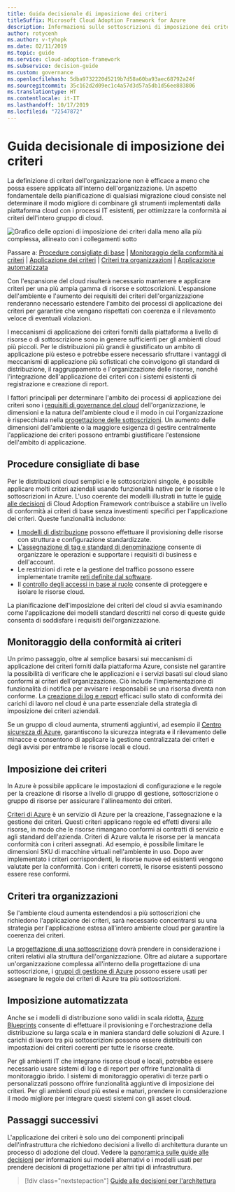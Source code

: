 ```yaml
---
title: Guida decisionale di imposizione dei criteri
titleSuffix: Microsoft Cloud Adoption Framework for Azure
description: Informazioni sulle sottoscrizioni di imposizione dei criteri come priorità di progettazione principale nelle migrazioni di Azure.
author: rotycenh
ms.author: v-tyhopk
ms.date: 02/11/2019
ms.topic: guide
ms.service: cloud-adoption-framework
ms.subservice: decision-guide
ms.custom: governance
ms.openlocfilehash: 5dba9732220d5219b7d58a60ba93aec68792a24f
ms.sourcegitcommit: 35c162d2d09ec1c4a57d3d57a5db1d56ee883806
ms.translationtype: HT
ms.contentlocale: it-IT
ms.lasthandoff: 10/17/2019
ms.locfileid: "72547872"
---
```

# <a name="policy-enforcement-decision-guide"></a>Guida decisionale di imposizione dei criteri

La definizione di criteri dell'organizzazione non è efficace a meno che possa essere applicata all'interno dell'organizzazione. Un aspetto fondamentale della pianificazione di qualsiasi migrazione cloud consiste nel determinare il modo migliore di combinare gli strumenti implementati dalla piattaforma cloud con i processi IT esistenti, per ottimizzare la conformità ai criteri dell'intero gruppo di cloud.

![Grafico delle opzioni di imposizione dei criteri dalla meno alla più complessa, allineato con i collegamenti sotto](../../_images/decision-guides/decision-guide-policy-enforcement.png)

Passare a: [Procedure consigliate di base](#baseline-best-practices) | [Monitoraggio della conformità ai criteri](#policy-compliance-monitoring) | [Applicazione dei criteri](#policy-enforcement) | [Criteri tra organizzazioni](#cross-organization-policy) | [Applicazione automatizzata](#automated-enforcement)

Con l'espansione del cloud risulterà necessario mantenere e applicare criteri per una più ampia gamma di risorse e sottoscrizioni. L'espansione dell'ambiente e l'aumento dei requisiti dei criteri dell'organizzazione renderanno necessario estendere l'ambito dei processi di applicazione dei criteri per garantire che vengano rispettati con coerenza e il rilevamento veloce di eventuali violazioni.

I meccanismi di applicazione dei criteri forniti dalla piattaforma a livello di risorse o di sottoscrizione sono in genere sufficienti per gli ambienti cloud più piccoli. Per le distribuzioni più grandi è giustificato un ambito di applicazione più esteso e potrebbe essere necessario sfruttare i vantaggi di meccanismi di applicazione più sofisticati che coinvolgono gli standard di distribuzione, il raggruppamento e l'organizzazione delle risorse, nonché l'integrazione dell'applicazione dei criteri con i sistemi esistenti di registrazione e creazione di report.

I fattori principali per determinare l'ambito dei processi di applicazione dei criteri sono i [requisiti di governance del cloud](../../govern/index.md) dell'organizzazione, le dimensioni e la natura dell'ambiente cloud e il modo in cui l'organizzazione è rispecchiata nella [progettazione delle sottoscrizioni](../subscriptions/index.md). Un aumento delle dimensioni dell'ambiente o la maggiore esigenza di gestire centralmente l'applicazione dei criteri possono entrambi giustificare l'estensione dell'ambito di applicazione.

## <a name="baseline-best-practices"></a>Procedure consigliate di base

Per le distribuzioni cloud semplici e le sottoscrizioni singole, è possibile applicare molti criteri aziendali usando funzionalità native per le risorse e le sottoscrizioni in Azure. L'uso coerente dei modelli illustrati in tutte le [guide alle decisioni](../index.md) di Cloud Adoption Framework contribuisce a stabilire un livello di conformità ai criteri di base senza investimenti specifici per l'applicazione dei criteri. Queste funzionalità includono:

- [I modelli di distribuzione](../resource-consistency/index.md) possono effettuare il provisioning delle risorse con struttura e configurazione standardizzate.
- [L'assegnazione di tag e standard di denominazione](../resource-tagging/index.md) consente di organizzare le operazioni e supportare i requisiti di business e dell'account.
- Le restrizioni di rete e la gestione del traffico possono essere implementate tramite [reti definite dal software](../software-defined-network/index.md).
- Il [controllo degli accessi in base al ruolo](../identity/index.md) consente di proteggere e isolare le risorse cloud.

La pianificazione dell'imposizione dei criteri del cloud si avvia esaminando come l'applicazione dei modelli standard descritti nel corso di queste guide consenta di soddisfare i requisiti dell'organizzazione.

## <a name="policy-compliance-monitoring"></a>Monitoraggio della conformità ai criteri

Un primo passaggio, oltre al semplice basarsi sui meccanismi di applicazione dei criteri forniti dalla piattaforma Azure, consiste nel garantire la possibilità di verificare che le applicazioni e i servizi basati sul cloud siano conformi ai criteri dell'organizzazione. Ciò include l'implementazione di funzionalità di notifica per avvisare i responsabili se una risorsa diventa non conforme. La [creazione di log e report](../logging-and-reporting/index.md) efficaci sullo stato di conformità dei carichi di lavoro nel cloud è una parte essenziale della strategia di imposizione dei criteri aziendali.

Se un gruppo di cloud aumenta, strumenti aggiuntivi, ad esempio il [Centro sicurezza di Azure](https://docs.microsoft.com/azure/security-center), garantiscono la sicurezza integrata e il rilevamento delle minacce e consentono di applicare la gestione centralizzata dei criteri e degli avvisi per entrambe le risorse locali e cloud.

## <a name="policy-enforcement"></a>Imposizione dei criteri

In Azure è possibile applicare le impostazioni di configurazione e le regole per la creazione di risorse a livello di gruppo di gestione, sottoscrizione o gruppo di risorse per assicurare l'allineamento dei criteri.

[Criteri di Azure](https://docs.microsoft.com/azure/governance/policy/overview) è un servizio di Azure per la creazione, l'assegnazione e la gestione dei criteri. Questi criteri applicano regole ed effetti diversi alle risorse, in modo che le risorse rimangano conformi ai contratti di servizio e agli standard dell'azienda. Criteri di Azure valuta le risorse per la mancata conformità con i criteri assegnati. Ad esempio, è possibile limitare le dimensioni SKU di macchine virtuali nell'ambiente in uso. Dopo aver implementato i criteri corrispondenti, le risorse nuove ed esistenti vengono valutate per la conformità. Con i criteri corretti, le risorse esistenti possono essere rese conformi.

## <a name="cross-organization-policy"></a>Criteri tra organizzazioni

Se l'ambiente cloud aumenta estendendosi a più sottoscrizioni che richiedono l'applicazione dei criteri, sarà necessario concentrarsi su una strategia per l'applicazione estesa all'intero ambiente cloud per garantire la coerenza dei criteri.

La [progettazione di una sottoscrizione](../subscriptions/index.md) dovrà prendere in considerazione i criteri relativi alla struttura dell'organizzazione. Oltre ad aiutare a supportare un'organizzazione complessa all'interno della progettazione di una sottoscrizione, i [gruppi di gestione di Azure](../../ready/considerations/scaling-subscriptions.md#managing-multiple-subscriptions) possono essere usati per assegnare le regole dei criteri di Azure tra più sottoscrizioni.

## <a name="automated-enforcement"></a>Imposizione automatizzata

Anche se i modelli di distribuzione sono validi in scala ridotta, [Azure Blueprints](https://docs.microsoft.com/azure/governance/blueprints/overview) consente di effettuare il provisioning e l'orchestrazione della distribuzione su larga scala e in maniera standard delle soluzioni di Azure. I carichi di lavoro tra più sottoscrizioni possono essere distribuiti con impostazioni dei criteri coerenti per tutte le risorse create.

Per gli ambienti IT che integrano risorse cloud e locali, potrebbe essere necessario usare sistemi di log e di report per offrire funzionalità di monitoraggio ibrido. I sistemi di monitoraggio operativi di terze parti o personalizzati possono offrire funzionalità aggiuntive di imposizione dei criteri. Per gli ambienti cloud più estesi e maturi, prendere in considerazione il modo migliore per integrare questi sistemi con gli asset cloud.

## <a name="next-steps"></a>Passaggi successivi

L'applicazione dei criteri è solo uno dei componenti principali dell'infrastruttura che richiedono decisioni a livello di architettura durante un processo di adozione del cloud. Vedere la [panoramica sulle guide alle decisioni](../index.md) per informazioni sui modelli alternativi o i modelli usati per prendere decisioni di progettazione per altri tipi di infrastruttura.

> [!div class="nextstepaction"]
> [Guide alle decisioni per l'architettura](../index.md)
